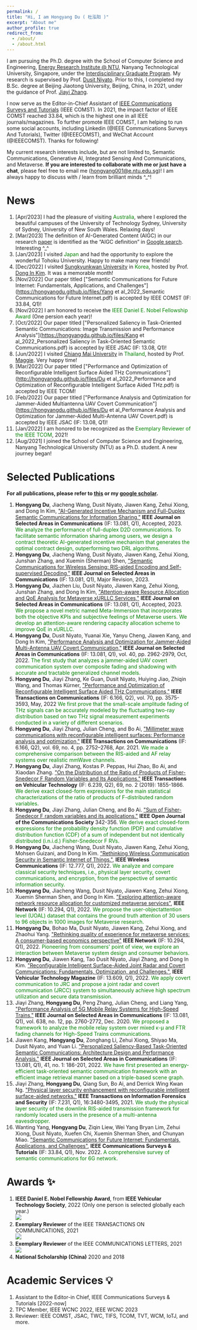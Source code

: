 ```yaml
---
permalink: /
title: "Hi, I am Hongyang Du ( 杜泓阳 )"
excerpt: "About me"
author_profile: true
redirect_from: 
  - /about/
  - /about.html
---
```


I am pursuing the Ph.D. degree with the School of Computer Science and Engineering, [Energy Research Institute @ NTU](https://www.ntu.edu.sg/erian), Nanyang Technological University, Singapore, under the [Interdisciplinary Graduate Program](https://www.ntu.edu.sg/graduate-college/admissions/programme/interdisciplinary-graduate-programme). My research is supervised by Prof. [Dusit Niyato](https://personal.ntu.edu.sg/dniyato/). Prior to this, I completed my B.Sc. degree at Beijing Jiaotong University, Beijing, China, in 2021, under the guidance of Prof. [Jiayi Zhang](http://faculty.bjtu.edu.cn/8946/).

I now serve as the Editor-in-Chief Assistant of [IEEE Communications Surveys and Tutorials](https://ieeexplore.ieee.org/xpl/RecentIssue.jsp?punumber=9739) (IEEE COMST). In 2021, the impact factor of IEEE COMST reached 33.84, which is the highest one in all IEEE journals/magazines. To further promote IEEE COMST, I am helping to run some social accounts, including Linkedin (@IEEE Communications Surveys And Tutorials), Twitter (@IEEECOMST), and WeChat Account (@IEEECOMST). Thanks for following!

My current research interests include, but are not limited to, Semantic Communications, Generative AI, Integrated Sensing And Communications, and Metaverse. **If you are interested to collaborate with me or just have a chat**, please feel free to email me (hongyang001@e.ntu.edu.sg)! I am always happy to discuss with / learn from brilliant minds ^_^!

News
======
1. [Apr/2023] I had the pleasure of visiting <font color=green>Australia</font>, where I explored the beautiful campuses of the University of Technology Sydney, University of Sydney, University of New South Wales. Relaxing days!
1. [Mar/2023] The definition of AI-Generated Content (AIGC) in our research [paper](https://arxiv.org/abs/2301.03220) is identified as the “AIGC definition” in [Google search](https://www.google.com/search?client=firefox-b-d&q=aigc+definition). Interesting ^_^
1. [Jan/2023] I visited <font color=green>Japan</font> and had the opportunity to explore the wonderful Tohoku University. Happy to make many new friends!
1. [Dec/2022] I visited [Sungkyunkwan University](https://www.skku.edu/eng/index.do) in <font color=green>Korea</font>, hosted by Prof. [Dong In Kim](http://wireless.skku.edu/english/viewforum.php?f=96). It was a memorable month!
1. [Nov/2022] Our paper titled ["Semantic Communications for Future Internet: Fundamentals, Applications, and Challenges"](https://hongyangdu.github.io/files/Yang et al_2022_Semantic Communications for Future Internet.pdf) is accepted by IEEE COMST (IF: 33.84, Q1)!
1. [Nov/2022] I am honored to receive the <font color=green>IEEE Daniel E. Nobel Fellowship Award</font> (One persion each year)!
1. [Oct/2022] Our paper titled ["Personalized Saliency in Task-Oriented Semantic Communications: Image Transmission and Performance Analysis"](https://hongyangdu.github.io/files/Kang et al_2022_Personalized Saliency in Task-Oriented Semantic Communications.pdf) is accepted by IEEE JSAC (IF: 13.08, Q1)!
1. [Jun/2022] I visited [Chiang Mai University](https://www.cmu.ac.th/en/) in <font color=green>Thailand</font>, hosted by Prof. [Maggie](https://scholar.google.com/citations?hl=zh-CN&user=iirwtGkAAAAJ). Very happy time!
1. [Mar/2022] Our paper titled ["Performance and Optimization of Reconfigurable Intelligent Surface Aided THz Communications"](http://hongyangdu.github.io/files/Du et al_2022_Performance and Optimization of Reconfigurable Intelligent Surface Aided THz.pdf) is accepted by IEEE TCOM! 
1. [Feb/2022] Our paper titled ["Performance Analysis and Optimization for Jammer-Aided Multiantenna UAV Covert Communication"](https://hongyangdu.github.io/files/Du et al_Performance Analysis and Optimization for Jammer-Aided Multi-Antenna UAV Covert.pdf) is accepted by IEEE JSAC (IF: 13.08, Q1)!
1. [Jan/2022] I am honored to be recognized as the <font color=green>Exemplary Reviewer of the IEEE TCOM</font>, 2021!
1. [Aug/2021] I joined the School of Computer Science and Engineering, Nanyang Technological University (NTU) as a Ph.D. student. A new journey began!

Selected Publications
======
**For all publications, please refer to [this](https://hongyangdu.github.io/publications/) or my [google scholar](https://scholar.google.com/citations?user=QI3vo-YAAAAJ&hl=en&oi=ao).**
1. **Hongyang Du**, Jiacheng Wang, Dusit Niyato, Jiawen Kang, Zehui Xiong, and Dong In Kim, ["AI-Generated Incentive Mechanism and Full-Duplex Semantic Communications for Information Sharing,"](https://arxiv.org/abs/2303.01896) **IEEE Journal on Selected Areas in Communications** (IF: 13.081, Q1), Accepted, 2023. <font color=green>We analyze the performance of full-duplex D2D communications. To facilitate semantic information sharing among users, we design a contract theoretic AI-generated incentive mechanism that generates the optimal contract design, outperforming two DRL algorithms.</font>
1. **Hongyang Du**, Jiacheng Wang, Dusit Niyato, Jiawen Kang, Zehui Xiong, Junshan Zhang, and Xuemin (Sherman) Shen, ["Semantic Communications for Wireless Sensing: RIS-aided Encoding and Self-supervised Decoding,"](https://arxiv.org/abs/2211.12727) **IEEE Journal on Selected Areas in Communications** (IF: 13.081, Q1), Major Revision, 2023.
1. **Hongyang Du**, Jiazhen Liu, Dusit Niyato, Jiawen Kang, Zehui Xiong, Junshan Zhang, and Dong In Kim, ["Attention-aware Resource Allocation and QoE Analysis for Metaverse xURLLC Services,"](https://arxiv.org/abs/2208.05438) **IEEE Journal on Selected Areas in Communications** (IF: 13.081, Q1), Accepted, 2023. <font color=green>We propose a novel metric named Meta-Immersion that incorporates both the objective KPIs and subjective feelings of Metaverse users. We develop an attention-aware rendering capacity allocation scheme to improve QoE in xURLLC.</font>
1. **Hongyang Du**, Dusit Niyato, Yuanai Xie, Yanyu Cheng, Jiawen Kang, and Dong In Kim, ["Performance Analysis and Optimization for Jammer-Aided Multi-Antenna UAV Covert Communication,"](https://ieeexplore.ieee.org/document/9849051) **IEEE Journal on Selected Areas in Communications** (IF: 13.081, Q1), vol. 40, pp. 2962-2979, Oct, 2022. <font color=green>The first study that analyzes a jammer-aided UAV covert communication system over composite fading and shadowing with accurate and tractable generalized channel models.</font>
1. **Hongyang Du**, Jiayi Zhang, Ke Guan, Dusit Niyato, Huiying Jiao, Zhiqin Wang, and Thomas Kürner, ["Performance and Optimization of Reconfigurable Intelligent Surface Aided THz Communications,"](https://ieeexplore.ieee.org/document/9743437/) **IEEE Transactions on Communications** (IF: 6.166, Q2), vol. 70, pp. 3575-3593, May, 2022 <font color=green>We first prove that the small-scale amplitude fading of THz signals can be accurately modeled by the fluctuating two-ray distribution based on two THz signal measurement experiments conducted in a variety of different scenarios.</font>
1. **Hongyang Du**, Jiayi Zhang, Julian Cheng, and Bo Ai, ["Millimeter wave communications with reconfigurable intelligent surfaces: Performance analysis and optimization,"](https://ieeexplore.ieee.org/document/9324795/) **IEEE Transactions on Communications** (IF: 6.166, Q2), vol. 69, no. 4, pp. 2752–2768, Apr. 2021. <font color=green>We made a comprehensive comparison between the RIS-aided and AF relay systems over realistic mmWave channels.</font>
1. **Hongyang Du**, Jiayi Zhang, Kostas P. Peppas, Hui Zhao, Bo Ai, and Xiaodan Zhang. ["On the Distribution of the Ratio of Products of Fisher-Snedecor F Random Variables and Its Applications."](https://ieeexplore.ieee.org/document/8939132) **IEEE Transactions on Vehicular Technology** (IF: 6.239, Q2), 69, no. 2 (2019): 1855-1866. <font color=green>We derive exact closed-form expressions for the main statistical characterizations of the ratio of products of F-distributed random variables.</font>
1. **Hongyang Du**, Jiayi Zhang, Julian Cheng, and Bo Ai. ["Sum of Fisher-Snedecor F random variables and its applications."](https://ieeexplore.ieee.org/abstract/document/9044870) **IEEE Open Journal of the Communications Society** 342-356. <font color=green>We derive exact closed-form expressions for the probability density function (PDF) and cumulative distribution function (CDF) of a sum of independent but not identically distributed (i.n.i.d.) Fisher-Snedecor F RVs.</font>
1. **Hongyang Du**, Jiacheng Wang, Dusit Niyato, Jiawen Kang, Zehui Xiong, Mohsen Guizani, and Dong In Kim. ["Rethinking Wireless Communication Security in Semantic Internet of Things."](https://ieeexplore.ieee.org/abstract/document/9999298), **IEEE Wireless Communications** (IF: 12.777, Q1), 2022. <font color=green>We analyze and compare classical security techniques, i.e., physical layer security, covert communications, and encryption, from the perspective of semantic information security.</font>
1. **Hongyang Du**, Jiacheng Wang, Dusit Niyato, Jiawen Kang, Zehui Xiong, Xuemin Sherman Shen, and Dong In Kim. ["Exploring attention-aware network resource allocation for customized metaverse services"](https://ieeexplore.ieee.org/abstract/document/9999298), **IEEE Network** (IF: 10.294, Q1), 2022. <font color=green>We propose the user-objectattention level (UOAL) dataset that contains the ground truth attention of 30 users to 96 objects in 1000 images for Metaverse research.</font>
1. **Hongyang Du**, Bohao Ma, Dusit Niyato, Jiawen Kang, Zehui Xiong, and Zhaohui Yang. ["Rethinking quality of experience for metaverse services: A consumer-based economics perspective"](https://arxiv.org/abs/2208.01076) **IEEE Network** (IF: 10.294, Q1), 2022. <font color=green>Pioneering from consumers' point of view, we explore an interaction between Metaverse system design and consumer behaviors.</font>
1. **Hongyang Du**, Jiawen Kang, Tao Dusit Niyato, Jiayi Zhang, and Dong In Kim. ["Reconfigurable Intelligent Surface-Aided Joint Radar and Covert Communications: Fundamentals, Optimization, and Challenges."](https://ieeexplore.ieee.org/document/9768334/), **IEEE Vehicular Technology Magazine** (IF: 13.609, Q1), 2022. <font color=green>We apply covert communication to JRC and propose a joint radar and covert communication (JRCC) system to simultaneously achieve high spectrum utilization and secure data transmission.</font>
1. Jiayi Zhang, **Hongyang Du**, Peng Zhang, Julian Cheng, and Liang Yang, ["Performance Analysis of 5G Mobile Relay Systems for High-Speed Trains,"](https://ieeexplore.ieee.org/document/9127464) **IEEE Journal on Selected Areas in Communications** (IF: 13.081, Q1), vol. 638, no. 12, pp. 2760-2772, Dec. 2020. <font color=green>We proposed a framework to analyze the mobile relay system over mixed κ-μ and FTR fading channels for High-Speed Trains communications.</font>
1. Jiawen Kang, **Hongyang Du**, Zonghang Li, Zehui Xiong, Shiyao Ma, Dusit Niyato, and Yuan Li. ["Personalized Saliency-Based Task-Oriented Semantic Communications: Architecture Design and Performance Analysis."](https://arxiv.org/pdf/2209.12274) **IEEE Journal on Selected Areas in Communications** (IF: 13.081, Q1), 41, no. 1: 186-201, 2022. <font color=green>We have first presented an energy-efficient task-oriented semantic communication framework with an efficient image retrieval manner based on a triple-based scene graph.</font>
1. Jiayi Zhang, **Hongyang Du**, Qiang Sun, Bo Ai, and Derrick Wing Kwan Ng. ["Physical layer security enhancement with reconfigurable intelligent surface-aided networks."](https://ieeexplore.ieee.org/abstract/document/9439833?casa_token=Ft37Yc-M8csAAAAA:pO6gg_LAGlSeM-KFlgj7qsHqQGetDcqFS53gKagSXPR6-gl6PwB1Qwkj62R4JGFcvoLDLAbGOg) **IEEE Transactions on Information Forensics and Security** (IF: 7.231, Q1), 16:3480-3495, 2021. <font color=green>We study the physical layer security of the downlink RIS-aided transmission framework for randomly located users in the presence of a multi-antenna eavesdropper.</font>
1. Wanting Yang, **Hongyang Du**, Ziqin Liew, Wei Yang Bryan Lim, Zehui Xiong, Dusit Niyato, Xuefen Chi, Xuemin Sherman Shen, and Chunyan Miao. ["Semantic Communications for Future Internet: Fundamentals, Applications, and Challenges"](https://ieeexplore.ieee.org/document/9955312), **IEEE Communications Surveys & Tutorials** (IF: 33.84, Q1), Nov. 2022. <font color=green>A comprehensive survey of semantic communications for 6G network.</font>

Awards :sparkles:
======
1. **IEEE Daniel E. Nobel Fellowship Award**, from **IEEE Vehicular Technology Society**, 2022 (Only one person is selected globally each year.) <br/><img src='/images/VTS.jpg'>
1. **Exemplary Reviewer** of the IEEE TRANSACTIONS ON COMMUNICATIONS, 2021 <br/><img src='/images/ReTCOM.jpg'>
1. **Exemplary Reviewer** of the IEEE COMMUNICATIONS LETTERS, 2021 <br/><img src='/images/communlett.jpg'>
1. **National Scholarship (China)** 2020 and 2018 

Academic Services :bulb:
======
1. Assistant to the Editor-in Chief, IEEE Communications Surveys & Tutorials [2022-now]
2. TPC Member, IEEE WCNC 2022, IEEE WCNC 2023
3. Reviewer: IEEE COMST, JSAC, TWC, TIFS, TCOM, TVT, WCM, IoTJ, and more.
